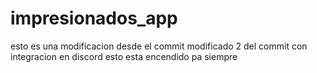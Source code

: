 # impresionados_app
esto es una modificacion desde el commit
modificado 2 del commit con integracion en discord
esto esta encendido pa siempre
